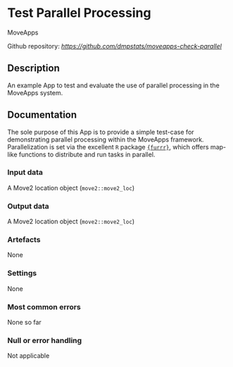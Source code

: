# Test Parallel Processing

MoveApps

Github repository: *https://github.com/dmpstats/moveapps-check-parallel*

## Description
An example App to test and evaluate the use of parallel processing in the MoveApps system.

## Documentation
The sole purpose of this App is to provide a simple test-case for demonstrating parallel processing within the MoveApps framework. Parallelization is set via the excellent `R` package [`{furrr}`](https://furrr.futureverse.org/index.html), which offers map-like functions to distribute and run tasks in parallel.


### Input data

A Move2 location object (`move2::move2_loc`)

### Output data

A Move2 location object (`move2::move2_loc`)


### Artefacts

None

### Settings 

None

### Most common errors

None so far


### Null or error handling

Not applicable
